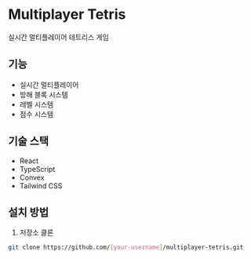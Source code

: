 # Multiplayer Tetris

실시간 멀티플레이어 테트리스 게임

## 기능
- 실시간 멀티플레이어
- 방해 블록 시스템
- 레벨 시스템
- 점수 시스템

## 기술 스택
- React
- TypeScript
- Convex
- Tailwind CSS

## 설치 방법
1. 저장소 클론
```bash
git clone https://github.com/[your-username]/multiplayer-tetris.git